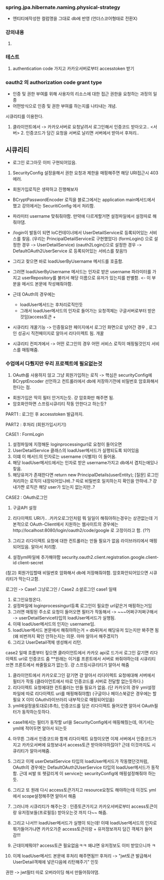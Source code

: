 ### spring.jpa.hibernate.naming.physical-strategy
- 엔티티에작성한 컬럼명을 그대로 db에 반영 (언더스코어형태로 전환X)


### 강의내용
1. 


### 테스트
1. authentication code 가지고 카카오서버로부터 accesstoken 받기


### oauth2 의 authorization code grant type
- 인증 및 권한 부여를 위해 사용자의 리소스에 대한 접근 권한을 요청하는 과정의 일종
- 어떤방식으로 인증 및 권한 부여를 하는지를 나타내는 개념.


시큐리티를 이용한다.

1. 클라이언트에서 -> 카카오서버로 요청날려서 로그인해서 인증코드 받아오고..
<서버> 2. 인증코드가 담긴 요청을 서버로 날리면 서버에서 받아서 후처리..



## 시큐리티
- 로그인 로그아웃 이미 구현되어있음.

1. SecurityConfig 설정을해서 권한 요청과 제한을 매핑해주면 해당 URI접근시 403에러.

- 회원가입로직은 생략하고 진행해보자

- BCryptPasswordEncoder 로직을 블로그에서는 application main메서드에서 했고 강의에서는
SecuritiConfig 에서 처리함.

- 파라미터 username 맞춰줘야함. 만약에 다르게할거면 설정파일에서 설정따로 해줘야댐.
- /login이 발동이 되면 IoC컨테이너에서 UserDetailService로 등록되어있는 서비스를 찾음.
(우리는 PrincipalDetailService로 구현했었다)
(formLogin() 으로 설정한 경우 -> UserDetailService)
(oauth2Login()으로 설정한 경우 -> DefaultOAuth2UserService 로 등록되어있는 서비스를 찾음!!)
- 그리고 찾으면 바로 loadUserByUsername 메서드를 호출함.
- 그러면 loadUserByUsername 메서드는 인자로 받은 username 파라미터를 가지고 
   userRepository를 불러서 해당 이름으로 유저가 있는지를 판별함. <- 이 부분을 메서드 본문에 작성해줘야함.

- 근데 OAuth의 경우에는
     - loadUser메서드는 후처리로직인듯
     - 그래서 loadUser메서드의 인자로 들어가는 요청객체는 구글서버로부터 받은 것임(access토큰 + 


- 시큐리티 개꿀기능 -> 인증필요한 페이지에서 로그인 화면으로 넘어간 경우 , 로그인 성공시 직전페이지로 알아서 리다이렉트 됨. 개꿀



- 시큐리티 컨피겨에서
    -> 어떤 로그인의 경우 어떤 서비스 로직이 매핑될것인지 서비스를 매핑해줌.



### 수업에서 다뤘지만 우리 프로젝트에 필요없는것
1. OAuth를 사용하지 않고 그냥 회원가입하는 로직
-> 핵심은 securityConfig에 BCryptEncoder 선언하고 컨트롤러에서 db에 저장하기전에 비밀번호 암호화해서 한다는 점.
- 회원가입은 딱히 필터 안거치는듯. 걍 암호화만 해주면 됨.
- 암호화안하면 스프링시큐리티 작동 안한다고 하는듯?


PART1 : 로그인 후 accesstoken 발급까지. 

PART2 : 후처리 (회원가입시키기)


CASE1  : FormLogin
1. 설정파일에 지정해둔 loginprocessingurl로 요청이 들어오면
2. UserDetailService 클래스의 loadUser메서드가 실행되도록 되어있음
3. 이떄 이 메서드의 인자로는 username (식별자) 이 들어옴.
3. 해당 loadUser메서드에서는 인자로 받은 username가지고 db에서 겹치는애있나 찾음.
4. 해당유저가 존재한다면 return new PrincipalDetails(userEntity);
[질문] 로그인 처리하는 로직이 내장되어있나바..? 따로 비밀번호 일치하는지 확인을 안하네..? 걍 내가짠 로직은 해당 user가 있는지 없는지만..?


CASE2 : OAuth로그인
1. 구글API 설정
2. 리다이렉트 URI가.. .카카오로그인처럼 뭐 일일이 해줘야하는경우는 상관없는데 기본적으로 OAuth-Client에서 지원하는 
웹사이트의 경우에는 http://localhost:8080/login/oauth2/code/google 로 고정이라고 함. (??)
3. 그리고 리다이렉트 요청에 대한 컨트롤러는 만들 필요가 없음 라이브러리에서 매핑되어있음. 알아서 처리함.

4. 설정yml파일에 추가해야함
security.oauth2.client.registration.google.client-id
client-secret


(참고) 회원가입할때 비밀번호 암화해서 db에 저장해줘야함.
암호화안되어있으면 시큐리티가 막는다고함.

로그인 -> Case1 그냥로그인 / Case2 소셜로그인
case1 일때
1. 로그인요청온다.
2. 설정파일에 loginprocessingurl등록 로그인이 필요한 url같은거 매핑하는거임
3. 그러면 매핑된 주소로 요청이 들어오면 필터가 작동해서 -> ~~~어쩌구저쩌구해서 
-> userDetailService타입의 loadUser메서드가 실행됨.
4. 이때 loadUser메서드의 인자는 username임. 
5. loadUser메서드 본문에서 해줘야하는거 = db뒤져서 해당유저 있는지만 봐주면 됨 
(왜 비번까지 확인 안하는지는 의문. 아마 알아서 해주겠지?)
6. 그리고 UserDetail객체 생성해서 리턴.

case2 일때
흐름부터 짚으면
클라이언트에서 카카오 api로 드가서 로그인 갈기면 리다이렉트 url로 인증코드 줌
**원래는 이거를 프론트에서 서버로 쏴줘야하는데 시큐리티쓰면 프론트에서 쏴줄필요가 없는듯.
걍 스프링시큐리티가 알아서 해줌 

1. 클라이언트에서 카카오로그인 갈기면 걍 알아서 리다이렉트 요청에대해 서버에서 필터가 작동
(클라이언트에서 따로 인증코드를 서버로 전달할 없는듯하다.)
2. 리다이렉트 요청에대한 컨트롤러는 만들 필요가 없음.  (단 카카오의 경우 yml설정파일에 따로 리다이렉트 uri를 매핑해줘야함)
(구글이나 페이스북같은 경우에는 할필요 X 이미 OAuth라이브러리 내부적으로 매핑되어있음)
3. yml에설정을토대로(추측), 인증코드를 담은 리다이렉트 들어오면 알아서 OAuth필터가 동작하는듯하다.
- case1에서는 필터가 동작할 url을 SecurityConfig에서 매핑해줬는데, 여기서는 yml에 적어두면 알아서 되는듯
4. 아무튼 그래서 인증코드와 함께 리다이렉트 요청이오면 이제 서버에서 인증코드가지고 카카오서버에 요청보내서
access토큰 받아와야하잖아? 근데 이것까지도 시큐리티가 알아서해줌. 
5. 그리고 이제 userDetailService 타입의 loadUser메서드가 작동했던것처럼, 
OAuth의 경우에는 DefaultOAuth2UserService 타입의 loadUser메서드가 동작함. 
근데 씨발 또 헷갈리게 이 service는 securityConfig에 매핑설정해줘야 하는듯.
6. 그리고 또 원래 다시 access토큰가지고 resource요청도 해야하는데 이것도 yml에서 scope설정해주면
알아서 해줌

7. 그러니까 시큐리티가 해주는것 : 인증토큰가지고 카카오서버로부터 access토큰이랑 유저정보들(프로필등)
받아오는것 까지 다~~ 해줌.
8. 그리고 나서!!! loadUser메서드가 실행이 되는데! 이때 loadUser메서드의 인자로 뭐가들어가냐면
카카오가준 access토큰이랑 + 유저정보까지 담긴 객체가 들어감!!!
9. 근데이제뭐야? access토큰 필요없음ㅋㅋ 왜냐면 유저정보도 이미 받았으니까 ㅋ
10. 이제 loadUser메서드 본문에 후처리 해주면됨!!!
후처리 -> "jwt토큰 발급해서 UserDetail객체에 넣은다음에 리턴해주기" 인듯



권한 -> jwt필터 따로 오버라이딩 해서 만들어줘야댐.